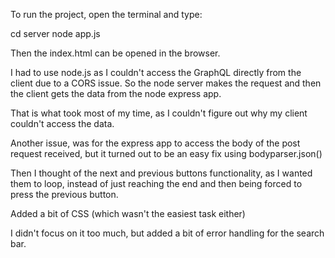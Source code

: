 To run the project, open the terminal and type:

cd server
node app.js

Then the index.html can be opened in the browser.

I had to use node.js as I couldn't access the GraphQL directly from the client due to a CORS issue.
So the node server makes the request and then the client gets the data from the node express app.

That is what took most of my time, as I couldn't figure out why my client couldn't access the data.

Another issue, was for the express app to access the body of the post request received, but it turned out to be an easy fix
using bodyparser.json()

Then I thought of the next and previous buttons functionality, as I wanted them to loop, instead of just reaching the end and
then being forced to press the previous button.

Added a bit of CSS (which wasn't the easiest task either)

I didn't focus on it too much, but added a bit of error handling for the search bar.
